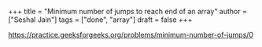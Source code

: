 +++
title = "Minimum number of jumps to reach end of an array"
author = ["Seshal Jain"]
tags = ["done", "array"]
draft = false
+++

<https://practice.geeksforgeeks.org/problems/minimum-number-of-jumps/0>
